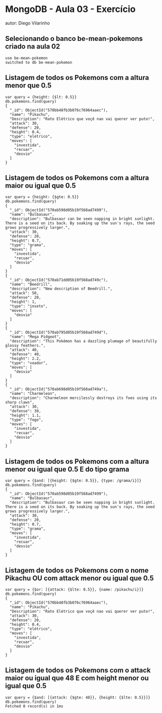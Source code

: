 # MongoDB - Aula 03 - Exercício
autor: Diego Vilarinho

## Selecionando o banco be-mean-pokemons criado na aula 02 

```
use be-mean-pokemon
switched to db be-mean-pokemon

```

## Listagem de todos os Pokemons com a altura menor que 0.5 

```
var query = {height: {$lt: 0.5}}
db.pokemons.find(query)
{
  "_id": ObjectId("570bb48fb3b076c76964aaec"),
  "name": "Pikachu",
  "Description": "Rato Elétrico que voçê nao vai querer ver puto!",
  "attack": 30,
  "defense": 20,
  "height": 0.4,
  "type": "elétrico",
  "moves": [
    "investida",
    "recuar",
    "desvio"
  ]
}

```

## Listagem de todos os Pokemons com a altura maior ou igual que 0.5

```
var query = {height: {$gte: 0.5}}
db.pokemons.find(query)
{
  "_id": ObjectId("570ab598d05b19f568ad7499"),
  "name": "Bulbasaur",
  "description": "Bulbasaur can be seen napping in bright sunlight. There is a seed on its back. By soaking up the sun's rays, the seed grows progressively larger.",
  "attack": 30,
  "defense": 20,
  "height": 0.7,
  "type": "grama",
  "moves": [
    "investida",
    "recuar",
    "desvio"
  ]
}
{
  "_id": ObjectId("570ab71dd05b19f568ad749c"),
  "name": "Beedrill",
  "description": "New description of Beedrill.",
  "attack": 50,
  "defense": 20,
  "height": 1,
  "type": "inseto",
  "moves": [
    "desvio"
  ]
}
{
  "_id": ObjectId("570ab795d05b19f568ad749d"),
  "name": "Mega Pidgeot",
  "description": "This Pokémon has a dazzling plumage of beautifully glossy feathers.",
  "attack": 40,
  "defense": 40,
  "height": 2.2,
  "type": "voador",
  "moves": [
    "desvio"
  ]
}
{
  "_id": ObjectId("570ab698d05b19f568ad749a"),
  "name": "Charmeleon",
  "description": "Charmeleon mercilessly destroys its foes using its sharp claws",
  "attack": 30,
  "defense": 30,
  "height": 1.1,
  "type": "fogo",
  "moves": [
    "investida",
    "recuar",
    "desvio"
  ]
}

```

## Listagem de todos os Pokemons com a altura menor ou igual que 0.5 **E** do tipo grama

```
var query = {$and: [{height: {$gte: 0.5}}, {type: /grama/i}]}
db.pokemons.find(query)
{
  "_id": ObjectId("570ab598d05b19f568ad7499"),
  "name": "Bulbasaur",
  "description": "Bulbasaur can be seen napping in bright sunlight. There is a seed on its back. By soaking up the sun's rays, the seed grows progressively larger.",
  "attack": 30,
  "defense": 20,
  "height": 0.7,
  "type": "grama",
  "moves": [
    "investida",
    "recuar",
    "desvio"
  ]
}

```

## Listagem de todos os Pokemons com o nome Pikachu **OU** com attack menor ou igual que 0.5

```
var query = {$or: [{attack: {$lte: 0.5}}, {name: /pikachu/i}]}
db.pokemons.find(query)
{
  "_id": ObjectId("570bb48fb3b076c76964aaec"),
  "name": "Pikachu",
  "Description": "Rato Elétrico que voçê nao vai querer ver puto!",
  "attack": 30,
  "defense": 20,
  "height": 0.4,
  "type": "elétrico",
  "moves": [
    "investida",
    "recuar",
    "desvio"
  ]
}

```

## Listagem de todos os Pokemons com o attack maior ou igual que 48 **E** com height menor ou igual que 0.5

```
var query = {$and: [{attack: {$gte: 48}}, {height: {$lte: 0.5}}]}
db.pokemons.find(query)
Fetched 0 record(s) in 1ms

```
